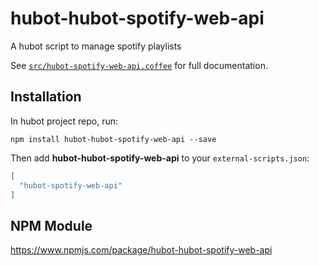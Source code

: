# hubot-hubot-spotify-web-api

A hubot script to manage spotify playlists

See [`src/hubot-spotify-web-api.coffee`](src/hubot-spotify-web-api.coffee) for full documentation.

## Installation

In hubot project repo, run:

`npm install hubot-hubot-spotify-web-api --save`

Then add **hubot-hubot-spotify-web-api** to your `external-scripts.json`:

```json
[
  "hubot-spotify-web-api"
]
```

## NPM Module

https://www.npmjs.com/package/hubot-hubot-spotify-web-api
